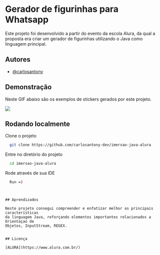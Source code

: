 
# Gerador de figurinhas para Whatsapp

Este projeto foi desenvolvido a partir do evento da escola Alura, da qual a proposta
era criar um gerador de figurinhas utilizando o Java como linguagem principal.


## Autores

- [@carlosantony](https://www.github.com/carlosantony-dev)


## Demonstração

Neste GIF abaixo são os exemplos de stickers gerados por este projeto.

![](example.gif)


## Rodando localmente

Clone o projeto

```bash
  git clone https://github.com/carlosantony-dev/imersao-java-alura
```

Entre no diretório do projeto

```bash
  cd imersao-java-alura
```

Rode através de sua IDE

```bash
  Run =)
```
```


## Aprendizados

Neste projeto consegui compreender e enfatizar melhor as principais características
da linguagem Java, reforçando elementos importantes relacionados a Orientaçao de
Objetos, InputStream, REGEX.


## Licença

[ALURA](https://www.alura.com.br/)
